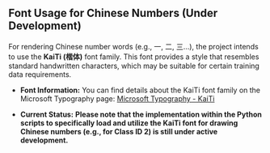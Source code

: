 ## Font Usage for Chinese Numbers (Under Development)

For rendering Chinese number words (e.g., 一, 二, 三...), the project intends to use the **KaiTi (楷体)** font family. This font provides a style that resembles standard handwritten characters, which may be suitable for certain training data requirements.

*   **Font Information:** You can find details about the KaiTi font family on the Microsoft Typography page:
    [Microsoft Typography - KaiTi](https://learn.microsoft.com/en-us/typography/font-list/kaiti)

*   **Current Status:** **Please note that the implementation within the Python scripts to specifically load and utilize the KaiTi font for drawing Chinese numbers (e.g., for Class ID 2) is still under active development.** 
